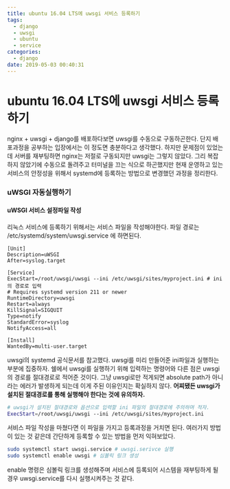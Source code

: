 ```yaml
---
title: ubuntu 16.04 LTS에 uwsgi 서비스 등록하기
tags:
  - django
  - uwsgi
  - ubuntu
  - service
categories:
  - django
date: 2019-05-03 00:40:31
---
```


# ubuntu 16.04 LTS에 uwsgi 서비스 등록하기

nginx + uwsgi + django를 배포하다보면 uwsgi를 수동으로 구동하곤한다. 단지 배포과정을 공부하는 입장에서는 이 정도면 충분하다고 생각했다. 하지만 문제점이 있었는데 서버를 재부팅하면 nginx는 저절로 구동되지만 uwsgi는 그렇지 않았다. 그리 복잡하지 않았기에 수동으로 돌려주고 터미널을 끄는 식으로 하곤했지만 현재 운영하고 있는 서비스의 안정성을 위해서 systemd에 등록하는 방법으로 변경했던 과정을 정리한다.


### uWSGI 자동실행하기

#### uWSGI 서비스 설정파일 작성
리눅스 서비스에 등록하기 위해서는 서비스 파일을 작성해야한다. 파일 경로는 /etc/systemd/system/uwsgi.service 에 하면된다.
```service
[Unit]
Description=uWSGI
After=syslog.target

[Service]
ExecStart=/root/uwsgi/uwsgi --ini /etc/uwsgi/sites/myproject.ini # ini의 경로로 입력
# Requires systemd version 211 or newer
RuntimeDirectory=uwsgi
Restart=always
KillSignal=SIGQUIT
Type=notify
StandardError=syslog
NotifyAccess=all

[Install]
WantedBy=multi-user.target
```
uwsgi의 systemd 공식문서를 참고했다. uwsgi를 미리 만들어준 ini파일과 실행하는 부분에 집중하자. 쉘에서 uwsgi를 실행하기 위해 입력하는 명령어와 다른 점은 uwsgi의 경로를 절대경로로 적어준 것이다. 그냥 uwsgi로만 적게되면 absolute path가 아니라는 에러가 발생하게 되는데 이게 주된 이유인지는 확실하지 않다. **어찌됐든 uwsgi가 설치된 절대경로를 통해 실행해야 한다는 것에 유의하자.**

```sh
# uwsgi가 설치된 절대경로와 옵션으로 입력할 ini 파일의 절대경로에 주의하며 적자.
ExecStart=/root/uwsgi/uwsgi --ini /etc/uwsgi/sites/myproject.ini
```

서비스 파일 작성을 마쳤다면 이 파일을 가지고 등록과정을 거치면 된다. 여러가지 방법이 있는 것 같은데 간단하게 등록할 수 있는 방법을 먼저 익혀보았다.

```sh
sudo systemctl start uwsgi.service # uwsgi.serivce 실행
sudo systemctl enable uwsgi # 심볼릭 링크 생성
```
enable 명령은 심볼릭 링크를 생성해주며 서비스에 등록되어 시스템을 재부팅하게 될 경우 uwsgi.service를 다시 실행시켜주는 것 같다.